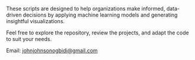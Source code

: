 
These scripts are designed to help organizations make informed, data-driven decisions by applying machine learning models and generating insightful visualizations.

Feel free to explore the repository, review the projects, and adapt the code to suit your needs.

Email: johnjohnsonogbidi@gmail.com


